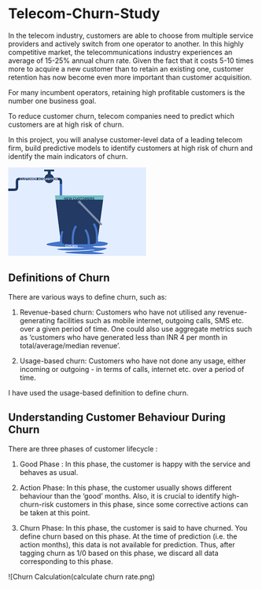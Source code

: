 # Telecom-Churn-Study
In the telecom industry, customers are able to choose from multiple service providers and actively switch from one operator to another. In this highly competitive market, the telecommunications industry experiences an average of 15-25% annual churn rate. Given the fact that it costs 5-10 times more to acquire a new customer than to retain an existing one, customer retention has now become even more important than customer acquisition.

For many incumbent operators, retaining high profitable customers is the number one business goal.

To reduce customer churn, telecom companies need to predict which customers are at high risk of churn.

In this project, you will analyse customer-level data of a leading telecom firm, build predictive models to identify customers at high risk of churn and identify the main indicators of churn.

![Churn Explaination](churn.png)


## Definitions of Churn

There are various ways to define churn, such as:

1. Revenue-based churn: Customers who have not utilised any revenue-generating facilities such as mobile internet, outgoing calls, SMS etc. over a given period of time. One could also use aggregate metrics such as ‘customers who have generated less than INR 4 per month in total/average/median revenue’.

2. Usage-based churn: Customers who have not done any usage, either incoming or outgoing - in terms of calls, internet etc. over a period of time.

I have used the usage-based definition to define churn.

## Understanding Customer Behaviour During Churn

There are three phases of customer lifecycle :

1. Good Phase : In this phase, the customer is happy with the service and behaves as usual.

2. Action Phase:  In this phase, the customer usually shows different behaviour than the ‘good’ months. Also, it is crucial to identify high-churn-risk customers in    this phase, since some corrective actions can be taken at this point.

3. Churn Phase: In this phase, the customer is said to have churned. You define churn based on this phase. At the time of prediction (i.e. the action months), this    data is not available for prediction. Thus, after tagging churn as 1/0 based on this phase, we discard all data corresponding to this phase.

![Churn Calculation(calculate churn rate.png)
